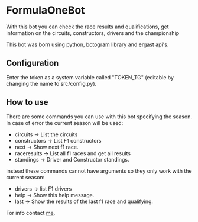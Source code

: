 # FormulaOneBot
With this bot you can check the race results and qualifications, get information on the circuits, constructors, drivers and the championship

This bot was born using python, [botogram](https://botogram.dev/) library and [ergast](http://ergast.com/mrd) api's.

## Configuration
Enter the token as a system variable called "TOKEN_TG" (editable by changing the name to src/config.py).

## How to use
There are some commands you can use with this bot specifying the season. In case of error the current season will be used:

- circuits -> List the circuits
- constructors -> List F1 constructors
- next -> Show next f1 race.
- raceresults -> List all f1 races and get all results
- standings -> Driver and Constructor standings.

instead these commands cannot have arguments so they only work with the current season:
- drivers -> list F1 drivers
- help -> Show this help message.
- last -> Show the results of the last f1 race and qualifying.

For info contact [me](https://t.me/ch3p4ll3).
